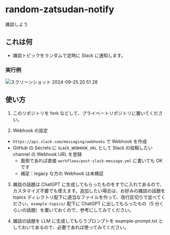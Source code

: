 # random-zatsudan-notify

雑談しよう

## これは何

- 雑談トピックをランダムで定時に Slack に通知します。

### 実行例
![スクリーンショット 2024-09-25 20 51 28](https://github.com/user-attachments/assets/eb0c2bdd-7239-460d-a91e-89fa0e3fc844)

## 使い方

1. このリポジトリを fork などして、プライベートリポジトリに置いてください。

2. Webhook の設定

- `https://api.slack.com/messaging/webhooks` で Webhook を作成
- GitHub の Secrets に `SLACK_WEBHOOK_URL` として Slack の投稿したい channel の Webhook URL を登録
  - 面倒であれば直接 `workflows/post-slack-message.yml` に書いても OK です
  - 補足：legacy な方の Webhook は未検証

3. 雑談の話題は ChatGPT に生成してもらったものをすでに入れてあるので、カスタマイズ不要でも使えます。追加したい場合は、お好みの雑談の話題を topics ディレクトリ配下に適当なファイルを作って、改行区切りで並べてください。`example-topics/` 配下に ChatGPT に出してもらったもの（5 分くらいの話題）を置いておくので、参考にしてみてください。

4. 雑談の話題を LLM に生成してもらうプロンプトを example-prompt.txt としておいてあるので、必要であれば使ってみてください。

